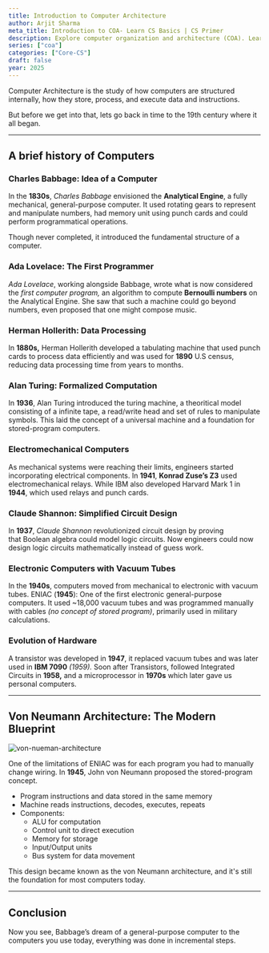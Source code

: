 ```yaml
---
title: Introduction to Computer Architecture
author: Arjit Sharma
meta_title: Introduction to COA- Learn CS Basics | CS Primer
description: Explore computer organization and architecture (COA). Learn core concepts of hardware and system design for CS and engineering.
series: ["coa"]
categories: ["Core-CS"]
draft: false
year: 2025
---
```


Computer Architecture is the study of how computers are structured internally, how they store, process, and execute data and instructions. 

But before we get into that, lets go back in time to the 19th century where it all began.

---

## A brief history of Computers

### Charles Babbage: Idea of a Computer

In the **1830s**, *Charles Babbage* envisioned the **Analytical Engine**, a fully mechanical, general-purpose computer. It used rotating gears to represent and manipulate numbers, had memory unit using punch cards and could perform programmatical operations.

Though never completed, it introduced the fundamental structure of a computer.

### Ada Lovelace: The First Programmer

*Ada Lovelace*, working alongside Babbage, wrote what is now considered the *first computer program,* an algorithm to compute **Bernoulli numbers** on the Analytical Engine. She saw that such a machine could go beyond numbers, even proposed that one might compose music.

### Herman Hollerith: Data Processing

In **1880s,** Herman Hollerith developed a tabulating machine that used punch cards to process data efficiently and was used for **1890** U.S census, reducing data processing time from years to months.

### Alan Turing: Formalized Computation

In **1936**, Alan Turing introduced the turing machine, a theoritical model consisting of a infinite tape, a read/write head and set of rules to manipulate symbols. This laid the concept of a universal machine and a foundation for stored-program computers. 

### Electromechanical Computers

As mechanical systems were reaching their limits, engineers started incorporating electrical components. In **1941**, **Konrad Zuse’s Z3** used electromechanical relays. While IBM also developed Harvard Mark 1 in **1944**, which used relays and punch cards.

### Claude Shannon: Simplified Circuit Design

In **1937**, *Claude Shannon* revolutionized circuit design by proving that Boolean algebra could model logic circuits. Now engineers could now design logic circuits mathematically instead of guess work.

### Electronic Computers with Vacuum Tubes

In the **1940s**, computers moved from mechanical to electronic with vacuum tubes. ENIAC (**1945**): One of the first electronic general-purpose computers. It used ~18,000 vacuum tubes and was programmed manually with cables *(no concept of stored program)*, primarily used in military calculations. 

### Evolution of Hardware

 A transistor was developed in **1947**, it replaced vacuum tubes and was later used in **IBM 7090** *(1959).* Soon after Transistors, followed Integrated Circuits in **1958,** and a microprocessor in **1970s** which later gave us personal computers.

---

## Von Neumann Architecture: The Modern Blueprint

![von-nueman-architecture](https://res.cloudinary.com/dwa6rcttw/image/upload/v1748157123/von-nueman_w7a7at.png)

One of the limitations of ENIAC was for each program you had to manually change wiring. In **1945**, John von Neumann proposed the stored-program concept.

- Program instructions and data stored in the same memory
- Machine reads instructions, decodes, executes, repeats
- Components:
    - ALU for computation
    - Control unit to direct execution
    - Memory for storage
    - Input/Output units
    - Bus system for data movement

This design became known as the von Neumann architecture, and it's still the foundation for most computers today.

---

## Conclusion

Now you see, Babbage’s dream of a general-purpose computer to the computers you use today, everything was done in incremental steps.
